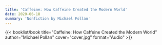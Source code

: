 ```yaml
---
title: 'Caffeine: How Caffeine Created the Modern World'
date: 2020-06-18
summary: 'Nonfiction by Michael Pollan'
---
```


{{< booklist/book
title="Caffeine: How Caffeine Created the Modern World"
author="Michael Pollan"
cover="cover.jpg"
format="Audio" >}}
